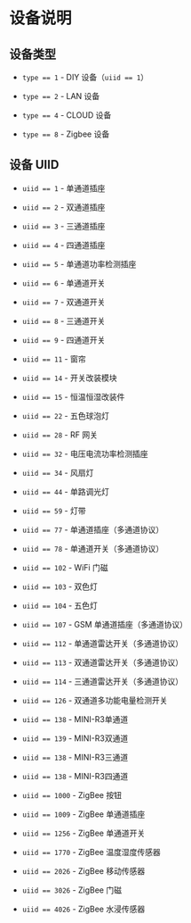 # 设备说明

## 设备类型

* `type == 1` - DIY 设备（`uiid == 1`）

* `type == 2` - LAN 设备

* `type == 4` - CLOUD 设备

* `type == 8` - Zigbee 设备

## 设备 UIID

* `uiid == 1` - 单通道插座

* `uiid == 2` - 双通道插座

* `uiid == 3` - 三通道插座

* `uiid == 4` - 四通道插座

* `uiid == 5` - 单通道功率检测插座

* `uiid == 6` - 单通道开关

* `uiid == 7` - 双通道开关

* `uiid == 8` - 三通道开关

* `uiid == 9` - 四通道开关

* `uiid == 11` - 窗帘

* `uiid == 14` - 开关改装模块

* `uiid == 15` - 恒温恒湿改装件

* `uiid == 22` - 五色球泡灯

* `uiid == 28` - RF 网关

* `uiid == 32` - 电压电流功率检测插座

* `uiid == 34` - 风扇灯

* `uiid == 44` - 单路调光灯

* `uiid == 59` - 灯带

* `uiid == 77` - 单通道插座（多通道协议）

* `uiid == 78` - 单通道开关（多通道协议）

* `uiid == 102` - WiFi 门磁

* `uiid == 103` - 双色灯

* `uiid == 104` - 五色灯

* `uiid == 107` - GSM 单通道插座（多通道协议）

* `uiid == 112` - 单通道雷达开关（多通道协议）

* `uiid == 113` - 双通道雷达开关（多通道协议）

* `uiid == 114` - 三通道雷达开关（多通道协议）

* `uiid == 126` - 双通道多功能电量检测开关

* `uiid == 138` - MINI-R3单通道

* `uiid == 139` - MINI-R3双通道

* `uiid == 138` - MINI-R3三通道

* `uiid == 138` - MINI-R3四通道

* `uiid == 1000` - ZigBee 按钮

* `uiid == 1009` - ZigBee 单通道插座

* `uiid == 1256` - ZigBee 单通道开关

* `uiid == 1770` - ZigBee 温度湿度传感器

* `uiid == 2026` - ZigBee 移动传感器

* `uiid == 3026` - ZigBee 门磁

* `uiid == 4026` - ZigBee 水浸传感器
